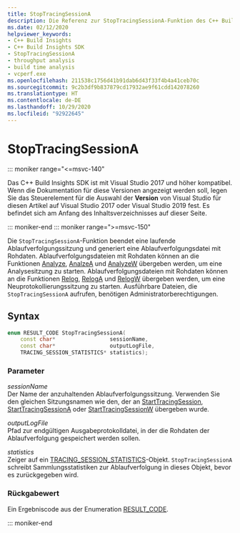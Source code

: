 ```yaml
---
title: StopTracingSessionA
description: Die Referenz zur StopTracingSessionA-Funktion des C++ Build Insights SDK.
ms.date: 02/12/2020
helpviewer_keywords:
- C++ Build Insights
- C++ Build Insights SDK
- StopTracingSessionA
- throughput analysis
- build time analysis
- vcperf.exe
ms.openlocfilehash: 211538c1756d41b91dab6d43f33f4b4a41ceb70c
ms.sourcegitcommit: 9c2b3df9b837879cd17932ae9f61cdd142078260
ms.translationtype: HT
ms.contentlocale: de-DE
ms.lasthandoff: 10/29/2020
ms.locfileid: "92922645"
---
```

# <a name="stoptracingsessiona"></a>StopTracingSessionA

::: moniker range="<=msvc-140"

Das C++ Build Insights SDK ist mit Visual Studio 2017 und höher kompatibel. Wenn die Dokumentation für diese Versionen angezeigt werden soll, legen Sie das Steuerelement für die Auswahl der **Version** von Visual Studio für diesen Artikel auf Visual Studio 2017 oder Visual Studio 2019 fest. Es befindet sich am Anfang des Inhaltsverzeichnisses auf dieser Seite.

::: moniker-end
::: moniker range=">=msvc-150"

Die `StopTracingSessionA`-Funktion beendet eine laufende Ablaufverfolgungssitzung und generiert eine Ablaufverfolgungsdatei mit Rohdaten. Ablaufverfolgungsdateien mit Rohdaten können an die Funktionen [Analyze](analyze.md), [AnalzeA](analyze-a.md) und [AnalyzeW](analyze-w.md) übergeben werden, um eine Analysesitzung zu starten. Ablaufverfolgungsdateien mit Rohdaten können an die Funktionen [Relog](relog.md), [RelogA](relog-a.md) und [RelogW](relog-w.md) übergeben werden, um eine Neuprotokollierungssitzung zu starten. Ausführbare Dateien, die `StopTracingSessionA` aufrufen, benötigen Administratorberechtigungen.

## <a name="syntax"></a>Syntax

```cpp
enum RESULT_CODE StopTracingSessionA(
    const char*                 sessionName,
    const char*                 outputLogFile,
    TRACING_SESSION_STATISTICS* statistics);
```

### <a name="parameters"></a>Parameter

*sessionName*\
Der Name der anzuhaltenden Ablaufverfolgungssitzung. Verwenden Sie den gleichen Sitzungsnamen wie den, der an [StartTracingSession](start-tracing-session.md), [StartTracingSessionA](start-tracing-session-a.md) oder [StartTracingSessionW](start-tracing-session-w.md) übergeben wurde.

*outputLogFile*\
Pfad zur endgültigen Ausgabeprotokolldatei, in der die Rohdaten der Ablaufverfolgung gespeichert werden sollen.

*statistics*\
Zeiger auf ein [TRACING_SESSION_STATISTICS](../other-types/tracing-session-statistics-struct.md)-Objekt. `StopTracingSessionA` schreibt Sammlungsstatistiken zur Ablaufverfolgung in dieses Objekt, bevor es zurückgegeben wird.

### <a name="return-value"></a>Rückgabewert

Ein Ergebniscode aus der Enumeration [RESULT_CODE](../other-types/result-code-enum.md).

::: moniker-end
